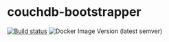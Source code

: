 # couchdb-bootstrapper

[![Build status](https://ci.appveyor.com/api/projects/status/github/natery2000-kube-infrastructure/couchdb-bootstrapper)](https://ci.appveyor.com/api/projects/status/github/natery2000-kube-infrastructure/couchdb-bootstrapper)
![Docker Image Version (latest semver)](https://img.shields.io/docker/v/natery2000/couchdb-bootstrapper?label=dockerhub&logo=docker&sort=semver)
